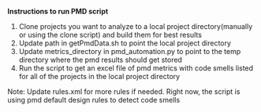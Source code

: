 **Instructions to run PMD script**
1) Clone projects you want to analyze to a local project directory(manually or using the clone script) and build them for best results
2) Update path in getPmdData.sh to point the local project directory
3) Update metrics_directory in pmd_automation.py to point to the temp directory where the pmd results should get stored
4) Run the script to get an excel file of pmd metrics with code smells listed for all of the projects in the local project directory


Note: Update rules.xml for more  rules if needed. Right now, the script is using pmd default design rules to detect code smells